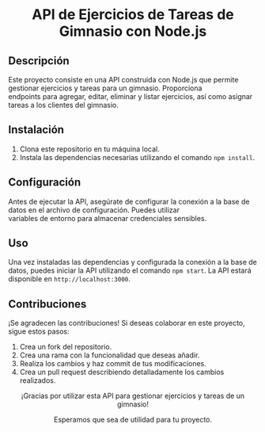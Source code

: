 <div align="center">
    <h1>API de Ejercicios de Tareas de Gimnasio con Node.js</h1>
</div>

## Descripción

Este proyecto consiste en una API construida con Node.js que permite gestionar ejercicios y tareas para un gimnasio. Proporciona  
endpoints para agregar, editar, eliminar y listar ejercicios, así como asignar tareas a los clientes del gimnasio.

## Instalación

1. Clona este repositorio en tu máquina local.
2. Instala las dependencias necesarias utilizando el comando `npm install`.

## Configuración

Antes de ejecutar la API, asegúrate de configurar la conexión a la base de datos en el archivo de configuración. Puedes utilizar  
variables de entorno para almacenar credenciales sensibles.

## Uso

Una vez instaladas las dependencias y configurada la conexión a la base de datos, puedes iniciar la API utilizando el comando `npm start`. La API estará disponible en `http://localhost:3000`.

## Contribuciones

¡Se agradecen las contribuciones! Si deseas colaborar en este proyecto, sigue estos pasos:

1. Crea un fork del repositorio.
2. Crea una rama con la funcionalidad que deseas añadir.
3. Realiza los cambios y haz commit de tus modificaciones.
4. Crea un pull request describiendo detalladamente los cambios realizados.

<div align="center">
    <p>¡Gracias por utilizar esta API para gestionar ejercicios y tareas de un gimnasio!</p>
    <p>Esperamos que sea de utilidad para tu proyecto.</p>
</div>
